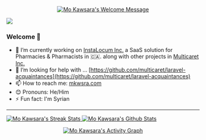<p align="center">
	<a href="http://mkwsra.com">
		<img alt="Mo Kawsara's Welcome Message"
			 src="https://readme-typing-svg.herokuapp.com/?lines=👋+Hey+I+am+Mo&center=true&width=450&height=55">
	</a>
</p>

![](https://komarev.com/ghpvc/?username=mkwsra)

### Welcome 🤩


- 🔭 I’m currently working on [InstaLocum Inc.](https://staging.instalocum.com/) a SaaS solution for Pharmacies & Pharmacists in 🇨🇦. along with other projects in [Multicaret Inc.](https://multicaret.com/)
- 🤔 I’m looking for help with ... [https://github.com/multicaret/laravel-acquaintances](https://github.com/multicaret/laravel-acquaintances)
- 📫 How to reach me: [mkwsra.com](https://mkwsra.com)
- 😊 Pronouns: He/Him
- ⚡ Fun fact: I'm Syrian


<!--
**mkwsra/mkwsra** is a ✨ _special_ ✨ repository because its `README.md` (this file) appears on your GitHub profile.

Here are some ideas to get you started:

- 🔭 I’m currently working on ...
- 🌱 I’m currently learning ...
- 👯 I’m looking to collaborate on ...
- 🤔 I’m looking for help with ...
- 💬 Ask me about ...
- 📫 How to reach me: ...
- 😄 Pronouns: ...
- ⚡ Fun fact: ...
-->


---


<!-- ![GitHub stats](https://github-readme-stats.vercel.app/api?username=mkwsra&include_all_commits=true&count_private=true&show_icons=true) -->




<!-- <p align="center"> -->
<a href="http://mkwsra.com">
  <img alt="Mo Kawsara's Streak Stats"
     src="https://github-readme-streak-stats.herokuapp.com/?user=mkwsra&theme=black-ice&hide_border=true&stroke=0000&background=0D1117&ring=60D9FA&fire=60D9FA&currStreakLabel=60D9FA"/>
</a>
<a href="http://mkwsra.com">
  <img alt="Mo Kawsara's Github Stats"
     src="https://denvercoder1-github-readme-stats.vercel.app/api?username=mkwsra&show_icons=true&count_private=true&theme=react&hide_border=true&bg_color=0D1117"/>
</a>
<!-- </p> -->

<p align="center">
	<a href="http://mkwsra.com">
		<img alt="Mo Kawsara's Activity Graph"
			 src="https://activity-graph.herokuapp.com/graph?username=mkwsra&bg_color=0D1117&color=5BCDEC&line=5BCDEC&point=FFFFFF&hide_border=true"/>
	</a>
</p>
